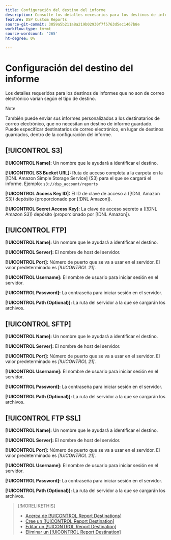 ```yaml
---
title: Configuración del destino del informe
description: Consulte los detalles necesarios para los destinos de informes, por tipo de destino.
feature: DSP Custom Reports
source-git-commit: 3059a5b211a8a219b02930f7f5763d5ec1467b8e
workflow-type: tm+mt
source-wordcount: '265'
ht-degree: 0%

---
```


# Configuración del destino del informe

Los detalles requeridos para los destinos de informes que no son de correo electrónico varían según el tipo de destino.

>[!NOTE]
>
> También puede enviar sus informes personalizados a los destinatarios de correo electrónico, que no necesitan un destino de informe guardado. Puede especificar destinatarios de correo electrónico, en lugar de destinos guardados, dentro de la configuración del informe.

## [!UICONTROL S3]

**[!UICONTROL Name]:** Un nombre que le ayudará a identificar el destino.

**[!UICONTROL S3 Bucket URL]:** Ruta de acceso completa a la carpeta en la [!DNL Amazon Simple Storage Service] (S3) para el que se cargará el informe. Ejemplo: `s3://dsp_account/reports`

**[!UICONTROL Access Key ID]:** El ID de clave de acceso a ([!DNL Amazon S3]) depósito (proporcionado por [!DNL Amazon]).

**[!UICONTROL Secret Access Key]:** La clave de acceso secreto a ([!DNL Amazon S3]) depósito (proporcionado por [!DNL Amazon]).

## [!UICONTROL FTP]

**[!UICONTROL Name]:** Un nombre que le ayudará a identificar el destino.

**[!UICONTROL Server]:** El nombre de host del servidor.

**[!UICONTROL Port]:** Número de puerto que se va a usar en el servidor. El valor predeterminado es *[!UICONTROL 21]*.

**[!UICONTROL Username]:** El nombre de usuario para iniciar sesión en el servidor.

**[!UICONTROL Password]:** La contraseña para iniciar sesión en el servidor.

**[!UICONTROL Path (Optional)]:** La ruta del servidor a la que se cargarán los archivos.

## [!UICONTROL SFTP]

**[!UICONTROL Name]:** Un nombre que le ayudará a identificar el destino.

**[!UICONTROL Server]:** El nombre de host del servidor.

**[!UICONTROL Port]:** Número de puerto que se va a usar en el servidor. El valor predeterminado es *[!UICONTROL 21]*.

**[!UICONTROL Username]:** El nombre de usuario para iniciar sesión en el servidor.

**[!UICONTROL Password]:** La contraseña para iniciar sesión en el servidor.

**[!UICONTROL Path (Optional)]:** La ruta del servidor a la que se cargarán los archivos.

## [!UICONTROL FTP SSL]

**[!UICONTROL Name]:** Un nombre que le ayudará a identificar el destino.

**[!UICONTROL Server]:** El nombre de host del servidor.

**[!UICONTROL Port]:** Número de puerto que se va a usar en el servidor. El valor predeterminado es *[!UICONTROL 21]*.

**[!UICONTROL Username]:** El nombre de usuario para iniciar sesión en el servidor.

**[!UICONTROL Password]:** La contraseña para iniciar sesión en el servidor.

**[!UICONTROL Path (Optional)]:** La ruta del servidor a la que se cargarán los archivos.

>[!MORELIKETHIS]
>
>* [Acerca de [!UICONTROL Report Destinations]](/help/dsp/reports/report-destinations/report-destination-about.md)
>* [Cree un [!UICONTROL Report Destination]](/help/dsp/reports/report-destinations/report-destination-create.md)
>* [Editar un [!UICONTROL Report Destination]](/help/dsp/reports/report-destinations/report-destination-edit.md)
>* [Eliminar un [!UICONTROL Report Destination]](/help/dsp/reports/report-destinations/report-destination-delete.md)

